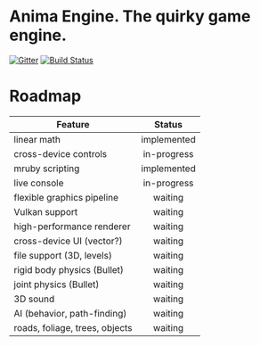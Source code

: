 # Anima Engine. The quirky game engine.
[![Gitter](https://badges.gitter.im/anima-engine/anima-engine.svg)](https://gitter.im/anima-engine/anima-engine?utm_source=badge&utm_medium=badge&utm_campaign=pr-badge)
[![Build Status](https://travis-ci.org/anima-engine/anima-engine.svg?branch=master)](https://travis-ci.org/anima-engine/anima-engine)

# Roadmap

| Feature                        | Status      |
| ------------------------------ | :---------: |
| linear math                    | implemented |
| cross-device controls          | in-progress |
| mruby scripting                | implemented |
| live console                   | in-progress |
| flexible graphics pipeline     | waiting     |
| Vulkan support                 | waiting     |
| high-performance renderer      | waiting     |
| cross-device UI (vector?)      | waiting     |
| file support (3D, levels)      | waiting     |
| rigid body physics (Bullet)    | waiting     |
| joint physics (Bullet)         | waiting     |
| 3D sound                       | waiting     |
| AI (behavior, path-finding)    | waiting     |
| roads, foliage, trees, objects | waiting     |
